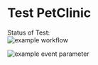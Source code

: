 # Test PetClinic

Status of Test:<br>
![example workflow](https://github.com/github/docs/actions/workflows/main.yml/badge.svg)


![example event parameter](https://github.com/github/docs/actions/workflows/main.yml/badge.svg?event=push)

